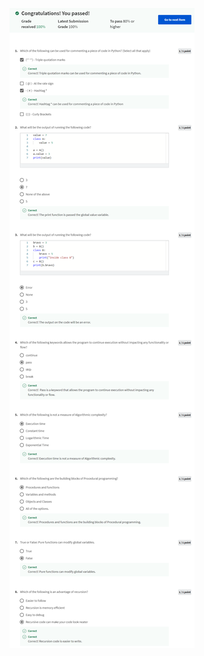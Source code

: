 ![](https://github.com/CrypticFate5/Meta-Back-End-Developer-Professional-Certificate/blob/main/C2-%20Programming%20in%20Python/W-3/Module%20quiz:%20Programming%20Paradigms/ss14.png)
